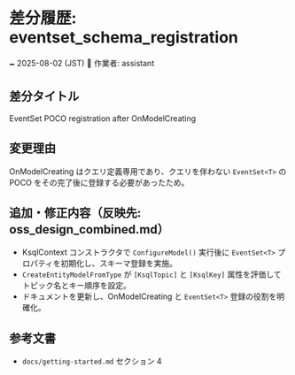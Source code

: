 # 差分履歴: eventset_schema_registration

🗕 2025-08-02 (JST)
🧐 作業者: assistant

## 差分タイトル
EventSet<T> POCO registration after OnModelCreating

## 変更理由
OnModelCreating はクエリ定義専用であり、クエリを伴わない `EventSet<T>` の POCO をその完了後に登録する必要があったため。

## 追加・修正内容（反映先: oss_design_combined.md）
- KsqlContext コンストラクタで `ConfigureModel()` 実行後に `EventSet<T>` プロパティを初期化し、スキーマ登録を実施。
- `CreateEntityModelFromType` が `[KsqlTopic]` と `[KsqlKey]` 属性を評価してトピック名とキー順序を設定。
- ドキュメントを更新し、OnModelCreating と `EventSet<T>` 登録の役割を明確化。

## 参考文書
- `docs/getting-started.md` セクション 4
